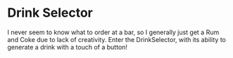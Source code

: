 # Drink Selector

I never seem to know what to order at a bar, so I generally just get a Rum and Coke due to lack of creativity.  Enter the DrinkSelector, with its ability to generate a drink with a touch of a button!
